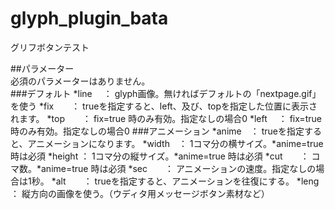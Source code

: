 # glyph_plugin_bata
グリフボタンテスト  
  
##パラメーター  
必須のパラメーターはありません。  
###デフォルト
*line　 ： glyph画像。無ければデフォルトの「nextpage.gif」を使う
*fix　　： trueを指定すると、left、及び、topを指定した位置に表示されます。
*top　　： fix=true 時のみ有効。指定なしの場合0
*left　 ： fix=true 時のみ有効。指定なしの場合0
###アニメーション
*anime　： trueを指定すると、アニメーションになります。
*width　： 1コマ分の横サイズ。*anime=true 時は必須
*height ： 1コマ分の縦サイズ。*anime=true 時は必須
*cut　　： コマ数。*anime=true 時は必須
*sec　　： アニメーションの速度。指定なしの場合は1秒。
*alt　　： trueを指定すると、アニメーションを往復にする。
*leng　 ： 縦方向の画像を使う。（ウディタ用メッセージボタン素材など）
